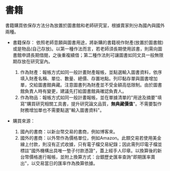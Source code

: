 # 書籍
書籍購買依保存方法分為放置於圖書館和老師研究室，根據賣家則分為國內與國外兩種。

* 書籍保存：
  依照老師意願與圖書用途，將新購的書籍視作財產(放置於圖書館)或是物品(自己存放)。以第一種作法而言，若老師須長期使用該書，則需向圖書館申請長期借閱，之後重複續借；第二種作法則可讓圖書如同文具一般無限期存放在研究室內。
  1. 作為財產：報帳方式如同一般計畫財產報帳，並點選輸入圖書資料，依序填入財產名稱、單位、數量、總價、存置地點。列印黏存單與圖書增加單，交給圖書館典藏。注意圖書列為財產並不受金額高低限制。由於圖書館負責人時有變更，建議先打給圖書館員確認負責人。
  2. 作為物品：報帳方式如同一般計畫報帳，並在單據清單的"用途及摘要"填寫"購買研究相關工具書，提升研究論文品質，**無典藏價值**"。不需要製作財務增加單也不需要點選"輸入圖書資料"。

* 購買來源：
  1. 國內的書商：以新台幣交易的書商，例如博客來。
  2. 國外的書商：以外幣作為價格單位，例如Amazon。此類交易若使用美金線上付款，則沒有正式收據，只有電子檔交易紀錄；因此需列印電子檔並標註"國外機構出具唯一墊子付款憑證"，蓋上經手人印章。以換算後的新台幣價格進行報帳，並附上換算方式：台銀歷史匯率查詢"即期匯率賣出"，以交易當日的匯率作為換算依據。



